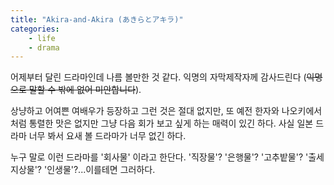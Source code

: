 ```yaml
---
title: "Akira-and-Akira (あきらとアキラ)"
categories:
    - life
    - drama
---
```


어제부터 달린 드라마인데 나름 볼만한 것 같다. 익명의 자막제작자께 감사드린다 (~~익명으로 말할 수 밖에 없어 미안합니다~~).

상냥하고 어여쁜 여배우가 등장하고 그런 것은 절대 없지만, 또 예전 한자와 나오키에서 처럼 통렬한 맛은 없지만 그냥 다음 회가 보고 싶게 하는 매력이 있긴 하다. 사실 일본 드라마 너무 봐서 요새 볼 드라마가 너무 없긴 하다.

누구 말로 이런 드라마를 '회사물' 이라고 한단다. '직장물'? '은행물'? '고추밭물'? '출세지상물'? '인생물'?...이를테면 그러하다.